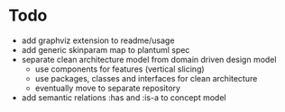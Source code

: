 Todo
====

* add graphviz extension to readme/usage
* add generic skinparam map to plantuml spec
* separate clean architecture model from domain driven design model
  * use components for features (vertical slicing)
  * use packages, classes and interfaces for clean architecture
  * eventually move to separate repository
* add semantic relations :has and :is-a to concept model


